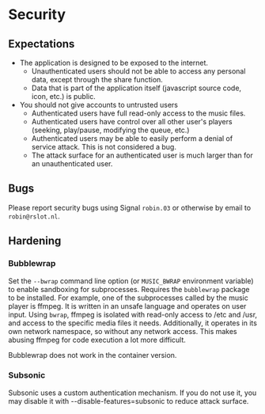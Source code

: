 # Security

## Expectations

* The application is designed to be exposed to the internet.
    * Unauthenticated users should not be able to access any personal data, except through the share function.
    * Data that is part of the application itself (javascript source code, icon, etc.) is public.
* You should not give accounts to untrusted users
    * Authenticated users have full read-only access to the music files.
    * Authenticated users have control over all other user's players (seeking, play/pause, modifying the queue, etc.)
    * Authenticated users may be able to easily perform a denial of service attack. This is not considered a bug.
    * The attack surface for an authenticated user is much larger than for an unauthenticated user.

## Bugs

Please report security bugs using Signal `robin.03` or otherwise by email to `robin@rslot.nl`.

## Hardening

### Bubblewrap

Set the `--bwrap` command line option (or `MUSIC_BWRAP` environment variable) to enable sandboxing for subprocesses. Requires the `bubblewrap` package to be installed. For example, one of the subprocesses called by the music player is ffmpeg. It is written in an unsafe language and operates on user input. Using `bwrap`, ffmpeg is isolated with read-only access to /etc and /usr, and access to the specific media files it needs. Additionally, it operates in its own network namespace, so without any network access. This makes abusing ffmpeg for code execution a lot more difficult.

Bubblewrap does not work in the container version.

### Subsonic

Subsonic uses a custom authentication mechanism. If you do not use it, you may disable it with --disable-features=subsonic to reduce attack surface.
